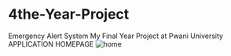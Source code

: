 # 4the-Year-Project
Emergency Alert System
My Final Year Project at Pwani University<br>
APPLICATION HOMEPAGE
 ![home](https://user-images.githubusercontent.com/22344432/48996748-487a6200-f15e-11e8-996f-7f26aca28b7a.png)
